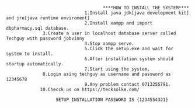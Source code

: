                                          ****HOW TO INSTALL THE SYSTEM****
                                  1.Install java jdk[java development kit] and jre[java runtime enviroment]
                                  2.Install xampp and import dbpharmacy.sql database.
				  3.Create a user in localhost database server called Techguy with password jobvinny
                                  4.Stop xampp serve.
                                  5.Click the setup.exe and wait for system to install.
                                  6.After installation system should startup automatically.
                                  7.Start using the system.
				  8.Login using techguy as username and password as 12345678
                                  9.Any problem contact 0713255791.
				 10.Checck us on https://tecksolke.com/
								  
				       SETUP INSTALLATION PASSWORD IS {1234554321}
